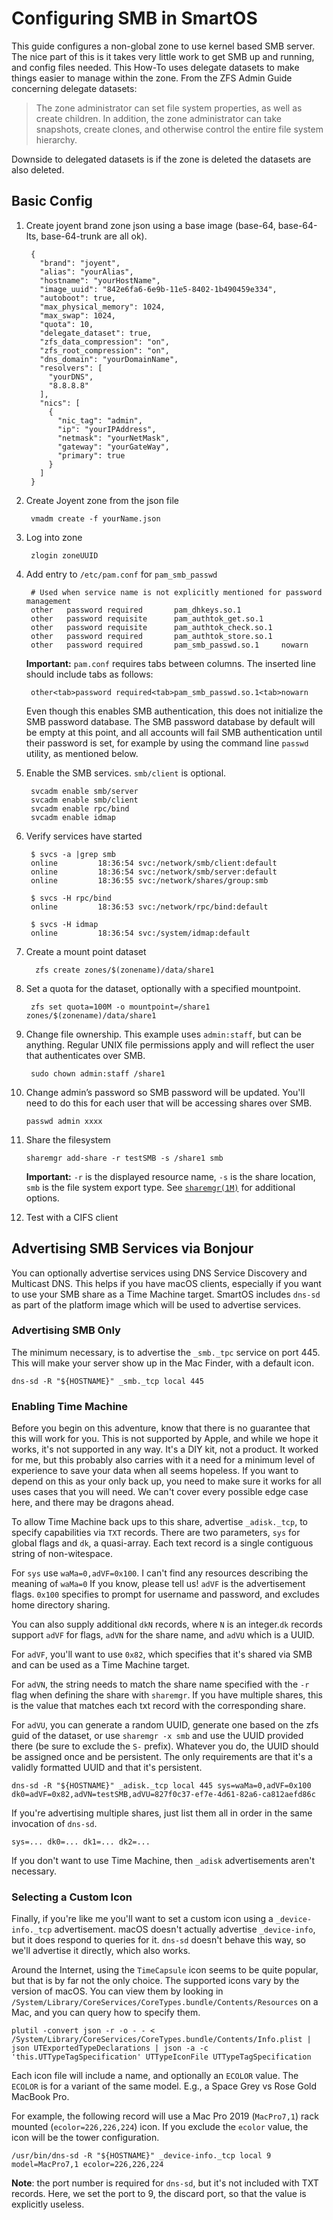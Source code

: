 # Configuring SMB in SmartOS

This guide configures a non-global zone to use kernel based SMB server. The
nice part of this is it takes very little work to get SMB up and running, and
config files needed. This How-To uses delegate datasets to make things
easier to manage within the zone. From the ZFS Admin Guide concerning delegate
datasets:

> The zone administrator can set file system properties, as well as
> create children. In addition, the zone administrator can take
> snapshots, create clones, and otherwise control the entire file system
> hierarchy.

Downside to delegated datasets is if the zone is deleted the datasets
are also deleted.

## Basic Config

1. Create joyent brand zone json using a base image (base-64, base-64-lts,
   base-64-trunk are all ok).

        {
          "brand": "joyent",
          "alias": "yourAlias",
          "hostname": "yourHostName",
          "image_uuid": "842e6fa6-6e9b-11e5-8402-1b490459e334",
          "autoboot": true,
          "max_physical_memory": 1024,
          "max_swap": 1024,
          "quota": 10,
          "delegate_dataset": true,
          "zfs_data_compression": "on",
          "zfs_root_compression": "on",
          "dns_domain": "yourDomainName",
          "resolvers": [
            "yourDNS",
            "8.8.8.8"
          ],
          "nics": [
            {
              "nic_tag": "admin",
              "ip": "yourIPAddress",
              "netmask": "yourNetMask",
              "gateway": "yourGateWay",
              "primary": true
            }
          ]
        }

2. Create Joyent zone from the json file

        vmadm create -f yourName.json

3. Log into zone

        zlogin zoneUUID

4. Add entry to `/etc/pam.conf` for `pam_smb_passwd`

        # Used when service name is not explicitly mentioned for password management
        other   password required       pam_dhkeys.so.1
        other   password requisite      pam_authtok_get.so.1
        other   password requisite      pam_authtok_check.so.1
        other   password required       pam_authtok_store.so.1
        other   password required       pam_smb_passwd.so.1     nowarn

    **Important:** `pam.conf` requires tabs between columns. The inserted
    line should include tabs as follows:

        other<tab>password required<tab>pam_smb_passwd.so.1<tab>nowarn

    Even though this enables SMB authentication, this does not
    initialize the SMB password database. The SMB password database by
    default will be empty at this point, and all accounts will fail SMB
    authentication until their password is set, for example by using the
    command line `passwd` utility, as mentioned below.

5. Enable the SMB services. `smb/client` is optional.

        svcadm enable smb/server
        svcadm enable smb/client
        svcadm enable rpc/bind
        svcadm enable idmap

6. Verify services have started

        $ svcs -a |grep smb
        online         18:36:54 svc:/network/smb/client:default
        online         18:36:54 svc:/network/smb/server:default
        online         18:36:55 svc:/network/shares/group:smb

        $ svcs -H rpc/bind
        online         18:36:53 svc:/network/rpc/bind:default

        $ svcs -H idmap
        online         18:36:54 svc:/system/idmap:default

7. Create a mount point dataset

         zfs create zones/$(zonename)/data/share1

8. Set a quota for the dataset, optionally with a specified mountpoint.

        zfs set quota=100M -o mountpoint=/share1 zones/$(zonename)/data/share1

9. Change file ownership. This example uses `admin:staff`, but can be anything.
   Regular UNIX file permissions apply and will reflect the user that
   authenticates over SMB.

        sudo chown admin:staff /share1

10. Change admin’s password so SMB password will be updated. You'll need to do
    this for each user that will be accessing shares over SMB.

        passwd admin xxxx

11. Share the filesystem

        sharemgr add-share -r testSMB -s /share1 smb

    **Important:** `-r` is the displayed resource name, `-s` is the share
    location, `smb` is the file system export type. See
    [`sharemgr(1M)`][sharemgr-1m] for additional options.

12. Test with a CIFS client

[sharemgr-1m]: https://smartos.org/man/1m/sharemgr

## Advertising SMB Services via Bonjour

You can optionally advertise services using DNS Service Discovery and Multicast
DNS. This helps if you have macOS clients, especially if you want to use your
SMB share as a Time Machine target. SmartOS includes `dns-sd` as part of the
platform image which will be used to advertise services.

### Advertising SMB Only

The minimum necessary, is to advertise the `_smb._tpc` service on port 445.
This will make your server show up in the Mac Finder, with a default icon.

    dns-sd -R "${HOSTNAME}" _smb._tcp local 445

### Enabling Time Machine

Before you begin on this adventure, know that there is no guarantee that this
will work for you. This is not supported by Apple, and while we hope it works,
it's not supported in any way. It's a DIY kit, not a product. It worked for me,
but this probably also carries with it a need for a minimum level of experience
to save your data when all seems hopeless. If you want to depend on this as
your only back up, you need to make sure it works for all uses cases that you
will need. We can't cover every possible edge case here, and there may be
dragons ahead.

To allow Time Machine back ups to this share, advertise `_adisk._tcp`, to
specify capabilities via `TXT` records. There are two parameters, `sys` for
global flags and `dk`, a quasi-array. Each text record is a single contiguous
string of non-witespace.

For `sys` use `waMa=0,adVF=0x100`. I can't find any resources describing the
meaning of `waMa=0` If you know, please tell us! `adVF` is the advertisement
flags. `0x100` specifies to prompt for username and password, and excludes home
directory sharing.

You can also supply additional `dkN` records, where `N` is an integer.`dk`
records support `adVF` for flags, `adVN` for the share name, and `adVU` which
is a UUID.

For `adVF`, you'll want to use `0x82`, which specifies that it's shared via SMB
and can be used as a Time Machine target.

For `adVN`, the string needs to match the share name specified with the `-r`
flag when defining the share with `sharemgr`. If you have multiple shares, this
is the value that matches each txt record with the corresponding share.

For `adVU`, you can generate a random UUID, generate one based on the zfs guid
of the dataset, or use `sharemgr -x smb` and use the UUID provided there (be
sure to exclude the `S-` prefix). Whatever you do, the UUID should be assigned
once and be persistent. The only requirements are that it's a validly formatted
UUID and that it's persistent.

    dns-sd -R "${HOSTNAME}" _adisk._tcp local 445 sys=waMa=0,adVF=0x100 dk0=adVF=0x82,adVN=testSMB,adVU=827f0c37-ef7e-4d61-82a6-ca812aefd86c

If you're advertising multiple shares, just list them all in order in the same
invocation of `dns-sd`.

    sys=... dk0=... dk1=... dk2=...

If you don't want to use Time Machine, then `_adisk` advertisements aren't
necessary.

### Selecting a Custom Icon

Finally, if you're like me you'll want to set a custom icon using a
`_device-info._tcp` advertisement. macOS doesn't actually advertise
`_device-info`, but it does respond to queries for it. `dns-sd` doesn't behave
this way, so we'll advertise it directly, which also works.

Around the Internet, using the `TimeCapsule` icon seems to be quite popular,
but that is by far not the only choice. The supported icons vary by the version
of macOS. You can view them by looking in
`/System/Library/CoreServices/CoreTypes.bundle/Contents/Resources` on a Mac,
and you can query how to specify them.

<!-- markdownlint-disable line-length -->

    plutil -convert json -r -o - - < /System/Library/CoreServices/CoreTypes.bundle/Contents/Info.plist | json UTExportedTypeDeclarations | json -a -c 'this.UTTypeTagSpecification' UTTypeIconFile UTTypeTagSpecification

<!-- markdownlint-enable line-length -->

Each icon file will include a name, and optionally an `ECOLOR` value. The
`ECOLOR` is for a variant of the same model. E.g., a Space Grey vs Rose Gold
MacBook Pro.

For example, the following record will use a Mac Pro 2019 (`MacPro7,1`) rack
mounted (`ecolor=226,226,224`) icon. If you exclude the `ecolor` value, the
icon will be the tower configuration.

    /usr/bin/dns-sd -R "${HOSTNAME}" _device-info._tcp local 9 model=MacPro7,1 ecolor=226,226,224

**Note**: the port number is required for `dns-sd`, but it's not included with TXT
records. Here, we set the port to 9, the discard port, so that the value is
explicitly useless.
